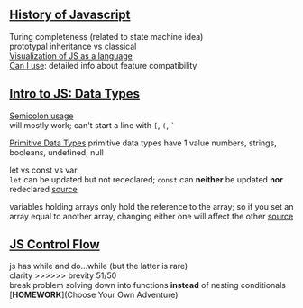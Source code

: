 [**History of Javascript**](https://git.generalassemb.ly/ga-wdi-lessons/js-history)
------
Turing completeness (related to state machine idea)  
prototypal inheritance vs classical  
[Visualization of JS as a language](http://shaunlebron.github.io/solar-system-of-js/#0)  
[Can I use](https://caniuse.com/): detailed info about feature compatibility  

[**Intro to JS: Data Types**](https://git.generalassemb.ly/ga-wdi-lessons/intro-to-js-data-types)
------
[Semicolon usage](https://git.generalassemb.ly/ga-wdi-lessons/intro-to-js-data-types#semicolons)  
will mostly work; can't start a line with `[`, `(`, `` ` ``

[Primitive Data Types](https://git.generalassemb.ly/ga-wdi-lessons/intro-to-js-data-types#primitive-data-types-in-javascript)
primitive data types have 1 value
numbers, strings, booleans, undefined, null  

let vs const vs var  
`let` can be updated but not redeclared; `const` can **neither** be updated **nor** redeclared
[source](http://wesbos.com/let-vs-const/)

variables holding arrays only hold the reference to the array; so if you set an array equal to another array, changing either one will affect the other
[source](https://git.generalassemb.ly/ga-wdi-lessons/intro-to-js-data-types/tree/204b0192ac5260bcba34270db74b69942855ed83#copying-arrays)

[**JS Control Flow**](https://git.generalassemb.ly/ga-wdi-lessons/js-control-flow)
------
js has while and do...while (but the latter is rare)  
clarity >>>>>> brevity 51/50  
break problem solving down into functions **instead** of nesting conditionals  
[**HOMEWORK**](Choose Your Own Adventure)
